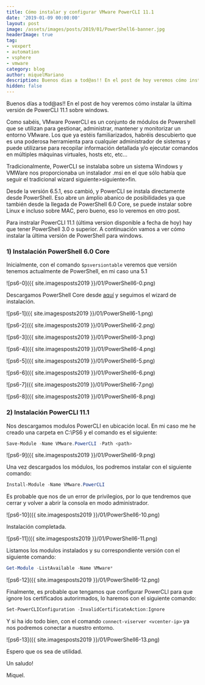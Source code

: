 ```yaml
---
title: Cómo instalar y configurar VMware PowerCLI 11.1
date: '2019-01-09 00:00:00'
layout: post
image: /assets/images/posts/2019/01/PowerShell6-banner.jpg
headerImage: true
tag:
- vexpert
- automation
- vsphere
- vmware
category: blog
author: miquelMariano
description: Buenos dias a tod@as!! En el post de hoy veremos cómo instalar la última versión de PowerCLI 11.1 sobre windows
hidden: false
---
```


Buenos días a tod@as!!
En el post de hoy veremos cómo instalar la última versión de PowerCLI 11.1 sobre windows.

Como sabéis, VMware PowerCLI es un conjunto de módulos de Powershell que se utilizan para gestionar, administrar, mantener y monitorizar un entorno VMware. 
Los que ya estéis familiarizados, habréis descubierto que es una poderosa herramienta para cualquier administrador de sistemas y puede utilizarse para recopilar información detallada y/o ejecutar comandos en múltiples máquinas virtuales, hosts etc, etc...

Tradicionalmente, PowerCLI se instalaba sobre un sistema Windows y VMWare nos proporcionaba un instalador .msi en el que sólo había que seguir el tradicional wizard siguiente>siguiente>fin.

Desde la versión 6.5.1, eso cambió, y PowerCLI se instala directamente desde PowerShell. Eso abre un ámplio abanico de posibilidades ya que también desde la llegada de PowerShell 6.0 Core, se puede instalar sobre Linux e incluso sobre MAC, pero bueno, eso lo veremos en otro post.

Para instralar PowerCLI 11.1 (última version disponible a fecha de hoy) hay que tener PowerShell 3.0 o superior. A continuación vamos a ver cómo instalar la última versión de PowerShell para windows.

### 1) Instalación PowerShell 6.0 Core

Inicialmente, con el comando `$psversiontable` veremos que versión tenemos actualmente de PowerShell, en mi caso una 5.1

![ps6-0]({{ site.imagesposts2019 }}/01/PowerShell6-0.png)

Descargamos PowerShell Core desde [aquí](https://github.com/PowerShell/PowerShell) y seguimos el wizard de instalación.

![ps6-1]({{ site.imagesposts2019 }}/01/PowerShell6-1.png)

![ps6-2]({{ site.imagesposts2019 }}/01/PowerShell6-2.png)

![ps6-3]({{ site.imagesposts2019 }}/01/PowerShell6-3.png)

![ps6-4]({{ site.imagesposts2019 }}/01/PowerShell6-4.png)

![ps6-5]({{ site.imagesposts2019 }}/01/PowerShell6-5.png)

![ps6-6]({{ site.imagesposts2019 }}/01/PowerShell6-6.png)

![ps6-7]({{ site.imagesposts2019 }}/01/PowerShell6-7.png)

![ps6-8]({{ site.imagesposts2019 }}/01/PowerShell6-8.png)

### 2) Instalación PowerCLI 11.1

Nos descargamos modulos PowerCLI en ubicación local. En mi caso me he creado una carpeta en C:\PS6 y el comando es el siguiente:

```powershell
Save-Module -Name VMware.PowerCLI -Path <path>
```

![ps6-9]({{ site.imagesposts2019 }}/01/PowerShell6-9.png)

Una vez descargados los módulos, los podremos instalar con el siguiente comando:

```powershell
Install-Module -Name VMware.PowerCLI
```

Es probable que nos de un error de privilegios, por lo que tendremos que cerrar y volver a abrir la consola en modo administrador.

![ps6-10]({{ site.imagesposts2019 }}/01/PowerShell6-10.png)

Instalación completada.

![ps6-11]({{ site.imagesposts2019 }}/01/PowerShell6-11.png)

Listamos los modulos instalados y su correspondiente versión con el siguiente comando:

```powershell
Get-Module -ListAvailable -Name VMware*
```

![ps6-12]({{ site.imagesposts2019 }}/01/PowerShell6-12.png)

Finalmente, es probable que tengamos que configurar PowerCLI para que ignore los certificados autorirmados, lo haremos con el siguiente comando:


```powershell
Set-PowerCLIConfiguration -InvalidCertificateAction:Ignore
```

Y si ha ido todo bien, con el comando `connect-viserver <vcenter-ip>` ya nos podremos conectar a nuestro entorno.

![ps6-13]({{ site.imagesposts2019 }}/01/PowerShell6-13.png)

Espero que os sea de utilidad.

Un saludo!

Miquel.


